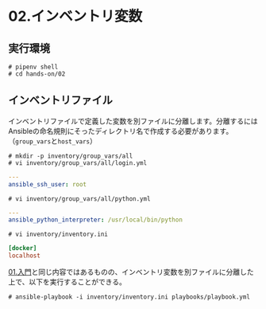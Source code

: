 # 02.インベントリ変数

## 実行環境

~~~console
# pipenv shell
# cd hands-on/02
~~~

## インベントリファイル
インベントリファイルで定義した変数を別ファイルに分離します。分離するにはAnsibleの命名規則にそったディレクトリ名で作成する必要があります。（`group_vars`と`host_vars`）
~~~console
# mkdir -p inventory/group_vars/all
# vi inventory/group_vars/all/login.yml
~~~
~~~yml
---
ansible_ssh_user: root
~~~
~~~console
# vi inventory/group_vars/all/python.yml
~~~
~~~yml
---
ansible_python_interpreter: /usr/local/bin/python
~~~
~~~console
# vi inventory/inventory.ini
~~~
~~~ini
[docker]
localhost
~~~

[01.入門](../02/README.md)と同じ内容ではあるものの、インベントリ変数を別ファイルに分離した上で、以下を実行することができる。
~~~console
# ansible-playbook -i inventory/inventory.ini playbooks/playbook.yml
~~~
